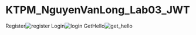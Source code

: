 # KTPM_NguyenVanLong_Lab03_JWT
Register![register](https://github.com/iuh20002975/KTPM_NguyenVanLong_Lab03_JWT/assets/85395727/6640fdf4-d6be-4c04-b8a4-b1295fc246c0)
Login![login](https://github.com/iuh20002975/KTPM_NguyenVanLong_Lab03_JWT/assets/85395727/df19c6d1-edeb-43a8-866e-2a512264ace0)
GetHello![get_hello](https://github.com/iuh20002975/KTPM_NguyenVanLong_Lab03_JWT/assets/85395727/5a1015cc-b2c6-4313-8385-9ea2c2d9dfc5)




